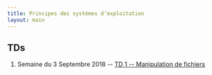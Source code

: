 ```yaml
---
title: Principes des systèmes d’exploitation
layout: main
---
```


## TDs

1. Semaine du 3 Septembre 2018 -- [TD 1 -- Manipulation de fichiers](tutorials/iofile)
<!-- 1. Semaine du 10 Septembre 2018 -- [TD 2 -- La persistance des données en PHP](tutorials/tutorial2.html) ([English version](tutorials/tutorial2-en.html)) -->
<!-- 1. Semaine du 17 Septembre 2018 -- [TD 3 -- Requêtes préparées et association de classes](tutorials/tutorial3.html) ([English version](tutorials/tutorial3-en.html)) -->
<!-- 1. Semaine du 24 Septembre 2018 --  [TD 4 -- Architecture MVC simple](tutorials/tutorial4.html) ([English version](tutorials/tutorial4-en.html)) -->
<!-- 1. Semaine du 01 Octobre 2018 --  [TD 5 -- Architecture MVC avancée 1/2](tutorials/tutorial5.html) ([English version](tutorials/tutorial5-en.html)) -->
<!-- 1. Semaine du 08 Octobre 2018 --  [TD 6 -- Architecture MVC avancée 2/2](tutorials/tutorial6.html) ([English version](tutorials/tutorial6-en.html)) -->
<!-- 1. Semaine du 15 Octobre 2018 -- [Début projet](projet.html) -->
<!-- 1. Semaines du 22 Octobre 2018 -- 3h projet -->
<!-- 1. Semaine du 5 Novembre 2018 -- -->
<!--    [TD 7 -- Cookies & Sessions](tutorials/tutorial7.html) ([English version](tutorials/tutorial7-en.html)) puis projet -->
<!-- 1. Semaine du 12 Novembre 2018 -- -->
<!--    [TD 8 -- Authentification & Validation par email](tutorials/tutorial8.html) ([English version](tutorials/tutorial8-en.html)) -->
<!--    puis projet -->
<!-- 1. Semaine du 19 Novembre 2018 --  3h projet -->
<!-- 1. Semaine du 26 Novembre 2018 -- 3h projet -->
<!-- 1. Semaine du 3 Décembre 2018 -- 3h projet -->
<!-- 1. Semaine du 10 Décembre 2018 -- soutenances du projet -->
